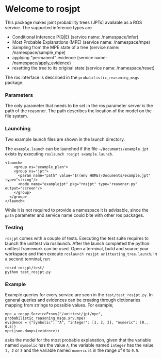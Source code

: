# Welcome to rosjpt

This package makes joint probability trees (JPTs) available as a ROS service. 
The supported inference types are
- Conditional Inference P(Q|E) (service name: /namespace/infer)
- Most Probable Explanations (MPE) (service name: /namespace/mpe)
- Sampling from the MPE state of a tree (service name: /namespace/sample_mpe)
- applying "permanent" evidence (service name: /namespace/apply_evidence)
- resetting the tree to its original state (service name: /namespace/reset)

The ros interface is described in the `probabilistic_reasoning_msgs` package. 

### Parameters

The only parameter that needs to be set in the ros parameter server is the path of the reasoner. 
The path describes the location of the model on the file system. 

### Launching
Two example launch files are shown in the launch directory.

The ``example.launch`` can be launched if the file `~/Documents/example.jpt` exists by executing
`roslaunch rosjpt example.launch`.

```
<launch>
    <group ns="example_plan">
    <group ns="jpt">
      <param name="path" value="$((env HOME)/Documents/example.jpt" type="string"/>
      <node name="examplejpt" pkg="rosjpt" type="reasoner.py" output="screen"/>
    </group>
  </group>
</launch>
```
While it is not required to provide a namespace it is advisable, since the `path` parameter and service 
name could bite with other ros packages.

### Testing

`rosjpt` comes with a couple of tests. Executing the test suite requires to launch the unittest via roslaunch.
After the launch completed the python unittest framework can be used. 
Open a terminal, build and source your workspace and then execute `roslaunch rosjpt unittesting_tree.launch`.
In a second terminal, run 
```
roscd rosjpt/test/
python test_rosjpt.py 
```

### Example

Example queries for every service are seen in the `test/test_rosjpt.py`. 
In general queries and evidences can be creating through dictionaries mapping from strings to possible values.
For example;
```
mpe = rospy.ServiceProxy("/unittest/jpt/mpe", probabilistic_reasoning_msgs.srv.mpe)
evidence = {"symbolic": "A", "integer": [1, 2, 3], "numeric": [0., 0.5]}
mpe(json.dumps(evidence))
```
asks the model for the most probable explanation, given that the variable named `symbolic` has the value `A`,
the variable named `integer` has the value `1, 2` or `3` and the variable named `numeric` is in the range of 
`0` to `0.5`.

